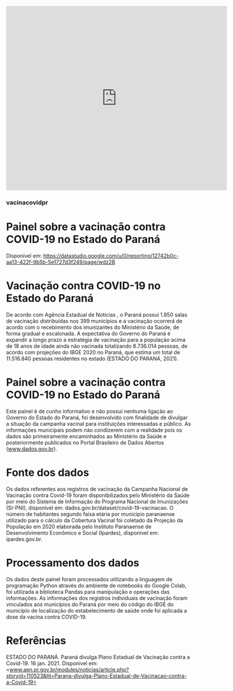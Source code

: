 <iframe width="600" height="500" src="https://datastudio.google.com/u/0/reporting/12742b0c-aa13-422f-9b5b-5e1727d3f249/page/wdz2B" frameborder="0" style="border:0" allowfullscreen></iframe>

### vacinacovidpr

# Painel sobre a vacinação contra COVID-19 no Estado do Paraná
Disponível em: https://datastudio.google.com/u/0/reporting/12742b0c-aa13-422f-9b5b-5e1727d3f249/page/wdz2B
# Vacinação contra COVID-19 no Estado do Paraná
De acordo com Agência Estadual de Noticias , o Paraná possui 1.850 salas de vacinação distribuídas nos 399 municípios e a vacinação ocorrerá de acordo com o recebimento dos imunizantes do Ministério da Saúde, de forma gradual e escalonada. A expectativa do Governo do Paraná é expandir a longo prazo a estratégia de vacinação para a população acima de 18 anos de idade ainda não vacinada totalizando 8.736.014 pessoas, de acordo com projeções do IBGE 2020 no Paraná, que estima um total de 11.516.840 pessoas residentes no estado (ESTADO DO PARANÁ, 2021).
# Painel sobre a vacinação contra COVID-19 no Estado do Paraná
Este painel é de cunho informativo e não possui nenhuma ligação ao Governo do Estado do Paraná, foi desenvolvido com finalidade de divulgar a situação da campanha vacinal para instituições interessadas e público. As informações municipais podem não condizerem com a realidade pois os dados são primeiramente encaminhados ao Ministério da Saúde e posteriormente publicados no Portal Brasileiro de Dados Abertos (www.dados.gov.br).
# Fonte dos dados
Os dados referentes aos registros de vacinação da Campanha Nacional de Vacinação contra Covid-19 foram disponibilizados pelo Ministério da Saúde por meio do Sistema de Informação do Programa Nacional de Imunizações (SI-PNI), disponível em: dados.gov.br/dataset/covid-19-vacinacao.
O número de habitantes segundo faixa etária por município paranaense utilizado para o cálculo da Cobertura Vacinal foi coletado da Projeção da População em 2020 elaborada pelo Instituto Paranaense de Desenvolvimento Econômico e Social (Ipardes), disponível em: ipardes.gov.br.
# Processamento dos dados
Os dados deste painel foram processados utilizando a linguagem de programação Python através do ambiente de notebooks do Google Colab, foi utilizada a biblioteca Pandas para manipulação e operações das informações. As informações dos registros individuais de vacinação foram vinculados aos municípios do Paraná por meio do código do IBGE do município de localização do estabelecimento de saúde onde foi aplicada a dose da vacina contra COVID-19.
# Referências
ESTADO DO PARANÁ. Paraná divulga Plano Estadual de Vacinação contra a Covid-19. 16 jan. 2021. Disponível em: <www.aen.pr.gov.br/modules/noticias/article.php?storyid=110523&tit=Parana-divulga-Plano-Estadual-de-Vacinacao-contra-a-Covid-19>
